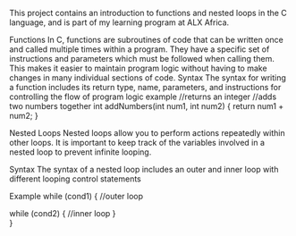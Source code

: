 This project contains an introduction to functions and nested loops in the C language, and is part of my learning program at ALX Africa.

Functions
In C, functions are subroutines of code that can be written once and called multiple times within a program. They have a specific set of instructions and parameters which must be followed when calling them. This makes it easier to maintain program logic without having to make changes in many individual sections of code.
Syntax
The syntax for writing a function includes its return type, name, parameters, and instructions for controlling the flow of program logic
example
//returns an integer
    //adds two numbers together
int addNumbers(int num1, int num2)
{
    return num1 + num2;
}

Nested Loops
Nested loops allow you to perform actions repeatedly within other loops. It is important to keep track of the variables involved in a nested loop to prevent infinite looping.

Syntax
The syntax of a nested loop includes an outer and inner loop with different looping control statements

Example
while (cond1)
{
   //outer loop

   while (cond2)
   {
     //inner loop
   }   
}

